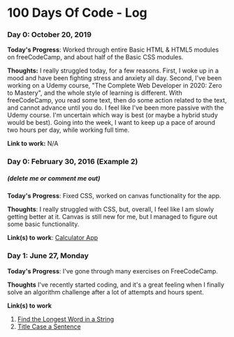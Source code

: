 # 100 Days Of Code - Log

### Day 0: October 20, 2019

**Today's Progress**: Worked through entire Basic HTML & HTML5 modules on freeCodeCamp, and about half of the Basic CSS modules. 

**Thoughts:** I really struggled today, for a few reasons. First, I woke up in a mood and have been fighting stress and anxiety all day. Second, I've been working on a Udemy course, "The Complete Web Developer in 2020: Zero to Mastery", and the whole style of learning is different. With freeCodeCamp, you read some text, then do some action related to the text, and cannot advance until you do. I feel like I've been more passive with the Udemy course. I'm uncertain which way is best (or maybe a hybrid study would be best). Going into the week, I want to keep up a pace of around two hours per day, while working full time. 

**Link to work:** N/A

### Day 0: February 30, 2016 (Example 2)
##### (delete me or comment me out)

**Today's Progress**: Fixed CSS, worked on canvas functionality for the app.

**Thoughts**: I really struggled with CSS, but, overall, I feel like I am slowly getting better at it. Canvas is still new for me, but I managed to figure out some basic functionality.

**Link(s) to work**: [Calculator App](http://www.example.com)


### Day 1: June 27, Monday

**Today's Progress**: I've gone through many exercises on FreeCodeCamp.

**Thoughts** I've recently started coding, and it's a great feeling when I finally solve an algorithm challenge after a lot of attempts and hours spent.

**Link(s) to work**
1. [Find the Longest Word in a String](https://www.freecodecamp.com/challenges/find-the-longest-word-in-a-string)
2. [Title Case a Sentence](https://www.freecodecamp.com/challenges/title-case-a-sentence)
